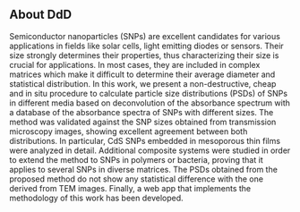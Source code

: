 ## About DdD  
Semiconductor nanoparticles (SNPs) are excellent candidates for various applications in fields like solar cells, light emitting diodes or sensors. Their size strongly determines their properties, thus characterizing their size is crucial for applications. In most cases, they are included in complex matrices which make it difficult to determine their average diameter and statistical distribution. In this work, we present a non-destructive, cheap and in situ  procedure to calculate particle size distributions (PSDs) of SNPs in different media based on deconvolution of the absorbance spectrum with a database of the absorbance spectra of SNPs with different sizes. The method was validated against the SNP sizes obtained from transmission microscopy images, showing excellent agreement between both distributions. In particular, CdS SNPs embedded in mesoporous thin films were analyzed in detail. Additional composite systems were studied in order to extend the method to SNPs in polymers or bacteria, proving that it applies to several SNPs in diverse matrices. The PSDs obtained from the proposed method do not show any statistical difference with the one derived from TEM images. Finally, a web app that implements the methodology of this work has been developed.